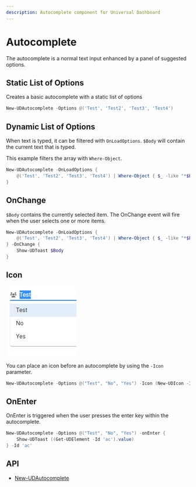 ```yaml
---
description: Autocomplete component for Universal Dashboard
---
```


# Autocomplete

The autocomplete is a normal text input enhanced by a panel of suggested options.

## Static List of Options

Creates a basic autocomplete with a static list of options

```powershell
New-UDAutocomplete -Options @('Test', 'Test2', 'Test3', 'Test4')
```

## Dynamic List of Options

When text is typed, it can be filtered with `OnLoadOptions`. `$Body` will contain the current text that is typed.&#x20;

This example filters the array with `Where-Object`.&#x20;

```powershell
New-UDAutocomplete -OnLoadOptions { 
    @('Test', 'Test2', 'Test3', 'Test4') | Where-Object { $_ -like "*$Body*" } | ConvertTo-Json
}
```

## OnChange

`$Body` contains the currently selected item. The OnChange event will fire when the user selects one or more items.

```powershell
New-UDAutocomplete -OnLoadOptions { 
    @('Test', 'Test2', 'Test3', 'Test4') | Where-Object { $_ -like "*$Body*" } | ConvertTo-Json
} -OnChange {
    Show-UDToast $Body 
}
```

## Icon&#x20;

![](<../../../../.gitbook/assets/image (383).png>)

You can place an icon before an autocomplete by using the `-Icon` parameter.

```powershell
New-UDAutocomplete -Options @("Test", "No", "Yes") -Icon (New-UDIcon -Icon 'Users') 
```

## OnEnter

OnEnter is triggered when the user presses the enter key within the autocomplete.

```powershell
New-UDAutocomplete -Options @("Test", "No", "Yes") -onEnter {
    Show-UDToast ((Get-UDElement -Id 'ac').value)
} -Id 'ac'
```

## API

* [New-UDAutocomplete](https://github.com/ironmansoftware/universal-docs/blob/master/cmdlets/New-UDAutocomplete.txt)
